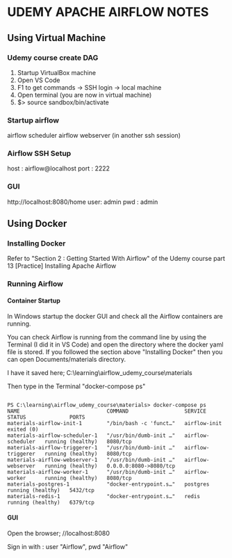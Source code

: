 # UDEMY APACHE AIRFLOW NOTES

## Using Virtual Machine

### Udemy course create DAG


1. Startup VirtualBox machine
2. Open VS Code
3. F1 to get commands -> SSH login -> local machine
4. Open terminal (you are now in virtual machine)
5. $> source sandbox/bin/activate


### Startup airflow

airflow scheduler
airflow webserver (in another ssh session)


### Airflow SSH Setup

host : airflow@localhost
port : 2222

### GUI

http://localhost:8080/home
user: admin
pwd : admin

## Using Docker

### Installing Docker

Refer to "Section 2 : Getting Started With Airflow" of the Udemy course part 13 [Practice] Installing Apache Airflow

### Running Airflow

#### Container Startup
In Windows startup the docker GUI and check all the Airflow containers are running.

You can check Airflow is running from the command line by using the Terminal (I did it in VS Code) and open the directory where the docker yaml file is stored. If you followed the section above "Installing Docker" then you can open Documents/materials directory.

I have it saved here;
C:\learning\airflow_udemy_course\materials

Then type in the Terminal "docker-compose ps"

<code>
PS C:\learning\airflow_udemy_course\materials> docker-compose ps
NAME                            COMMAND                  SERVICE             STATUS              PORTS
materials-airflow-init-1        "/bin/bash -c 'funct…"   airflow-init        exited (0)
materials-airflow-scheduler-1   "/usr/bin/dumb-init …"   airflow-scheduler   running (healthy)   8080/tcp
materials-airflow-triggerer-1   "/usr/bin/dumb-init …"   airflow-triggerer   running (healthy)   8080/tcp
materials-airflow-webserver-1   "/usr/bin/dumb-init …"   airflow-webserver   running (healthy)   0.0.0.0:8080->8080/tcp
materials-airflow-worker-1      "/usr/bin/dumb-init …"   airflow-worker      running (healthy)   8080/tcp
materials-postgres-1            "docker-entrypoint.s…"   postgres            running (healthy)   5432/tcp
materials-redis-1               "docker-entrypoint.s…"   redis               running (healthy)   6379/tcp
</code>

#### GUI

Open the browser;
//localhost:8080

Sign in with : user "Airflow", pwd "Airflow"

